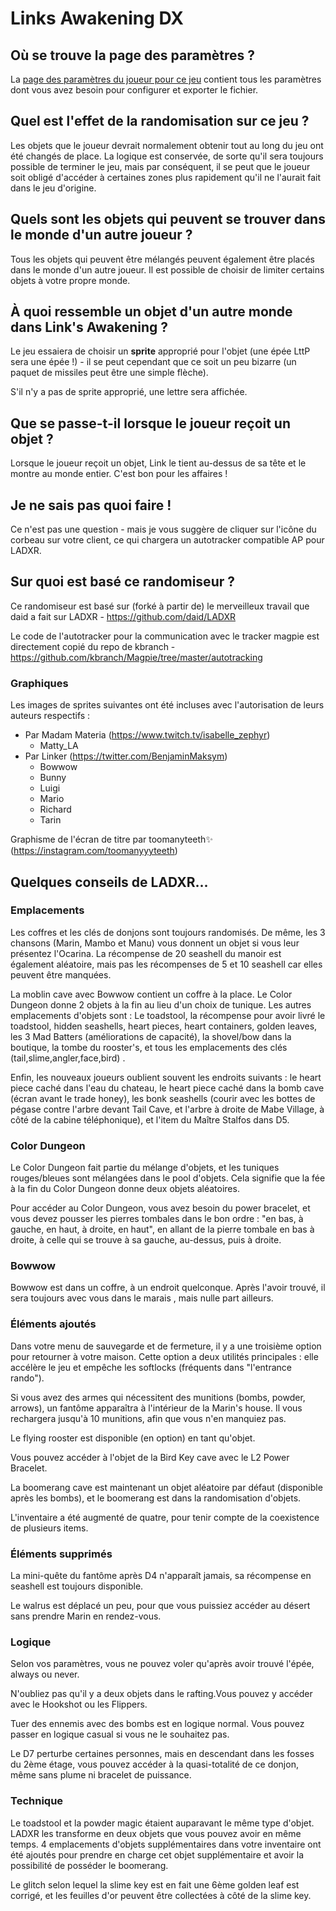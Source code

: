 # Links Awakening DX

## Où se trouve la page des paramètres ?

La [page des paramètres du joueur pour ce jeu](../player-settings) contient tous les paramètres dont vous avez besoin pour configurer et exporter le fichier.

## Quel est l'effet de la randomisation sur ce jeu ?

Les objets que le joueur devrait normalement obtenir tout au long du jeu ont été changés de place. 
La logique est conservée, de sorte qu'il sera toujours possible de terminer le jeu, mais par conséquent, il se peut que le joueur soit obligé d'accéder à certaines zones plus rapidement qu'il ne l'aurait fait dans le jeu d'origine.

## Quels sont les objets qui peuvent se trouver dans le monde d'un autre joueur ?

Tous les objets qui peuvent être mélangés peuvent également être placés dans le monde d'un autre joueur. Il est possible de choisir de limiter
certains objets à votre propre monde.

## À quoi ressemble un objet d'un autre monde dans Link's Awakening ?

Le jeu essaiera de choisir un **sprite** approprié pour l'objet (une épée LttP sera une épée !) - il se peut cependant que ce soit un peu bizarre (un paquet de missiles peut être une simple flèche).

S'il n'y a pas de sprite approprié, une lettre sera affichée.

## Que se passe-t-il lorsque le joueur reçoit un objet ?

Lorsque le joueur reçoit un objet, Link le tient au-dessus de sa tête et le montre au monde entier. C'est bon pour les 
affaires !

## Je ne sais pas quoi faire !

Ce n'est pas une question - mais je vous suggère de cliquer sur l'icône du corbeau sur votre client, ce qui chargera un autotracker compatible AP pour LADXR.

## Sur quoi est basé ce randomiseur ?

Ce randomiseur est basé sur (forké à partir de) le merveilleux travail que daid a fait sur LADXR - https://github.com/daid/LADXR

Le code de l'autotracker pour la communication avec le tracker magpie est directement copié du repo de kbranch - https://github.com/kbranch/Magpie/tree/master/autotracking

### Graphiques

Les images de sprites suivantes ont été incluses avec l'autorisation de leurs auteurs respectifs :

* Par Madam Materia (https://www.twitch.tv/isabelle_zephyr)
  * Matty_LA
* Par Linker (https://twitter.com/BenjaminMaksym)
  * Bowwow
  * Bunny
  * Luigi
  * Mario
  * Richard
  * Tarin

Graphisme de l'écran de titre par toomanyteeth✨ (https://instagram.com/toomanyyyteeth)

## Quelques conseils de LADXR...

<h3>Emplacements</h3>
<p>Les coffres et les clés de donjons sont toujours randomisés. De même, les 3 chansons (Marin, Mambo et Manu) vous donnent un objet si vous leur présentez l'Ocarina. La récompense de 20 seashell du manoir est également aléatoire, mais pas les récompenses de 5 et 10 seashell car elles peuvent être manquées.</p>
<p>La moblin cave avec Bowwow contient un coffre à la place. Le Color Dungeon donne 2 objets à la fin au lieu d'un choix de tunique. Les autres emplacements d'objets sont : Le toadstool, la récompense pour avoir livré le toadstool, hidden seashells, heart pieces, heart containers, golden leaves, les 3 Mad Batters (améliorations de capacité), la shovel/bow dans la boutique, la tombe du rooster's, et tous les emplacements des clés (tail,slime,angler,face,bird) .</p>
<p>Enfin, les nouveaux joueurs oublient souvent les endroits suivants : le heart piece caché dans l'eau du  chateau, le heart piece caché dans la bomb cave (écran avant le trade honey), les bonk seashells (courir avec les bottes de pégase contre l'arbre devant Tail Cave, et l'arbre à droite de Mabe Village, à côté de la cabine téléphonique), et l'item du Maître Stalfos dans D5.</p>

<h3>Color Dungeon</h3>
<p>Le Color Dungeon fait partie du mélange d'objets, et les tuniques rouges/bleues sont mélangées dans le pool d'objets. Cela signifie que la fée à la fin du Color Dungeon donne deux objets aléatoires.</p>
<p>Pour accéder au Color Dungeon, vous avez besoin du power bracelet, et vous devez pousser les pierres tombales dans le bon ordre : "en bas, à gauche, en haut, à droite, en haut", en allant de la pierre tombale en bas à droite, à celle qui se trouve à sa gauche, au-dessus, puis à droite.</p>

<h3>Bowwow</h3>
<p>Bowwow est dans un coffre, à un endroit quelconque. Après l'avoir trouvé, il sera toujours avec vous dans le marais , mais nulle part ailleurs.</p>

<h3>Éléments ajoutés</h3>
<p>Dans votre menu de sauvegarde et de fermeture, il y a une troisième option pour retourner à votre maison. Cette option a deux utilités principales : elle accélère le jeu et empêche les softlocks (fréquents dans "l'entrance rando").</p>
<p>Si vous avez des armes qui nécessitent des munitions (bombs, powder, arrows), un fantôme apparaîtra à l'intérieur de la Marin's house. Il vous rechargera jusqu'à 10 munitions, afin que vous n'en manquiez pas.</p>
<p>Le flying rooster est disponible (en option) en tant qu'objet.</p>
<p>Vous pouvez accéder à l'objet de la Bird Key cave avec le L2 Power Bracelet.</p>
<p>La boomerang cave est maintenant un objet aléatoire par défaut (disponible après les bombs), et le boomerang est dans la randomisation d'objets.</p>
<p>L'inventaire a été augmenté de quatre, pour tenir compte de la coexistence de plusieurs items.</p>

<h3>Éléments supprimés</h3>
<p>La mini-quête du fantôme après D4 n'apparaît jamais, sa récompense en seashell est toujours disponible.</p>
<p>Le walrus est déplacé un peu, pour que vous puissiez accéder au désert sans prendre Marin en rendez-vous.</p>

<h3>Logique</h3>
<p>Selon vos paramètres, vous ne pouvez voler qu'après avoir trouvé l'épée, always ou never.</p>
<p>N'oubliez pas qu'il y a deux objets dans le rafting.Vous pouvez y accéder avec le Hookshot ou les Flippers.</p>
<p>Tuer des ennemis avec des bombs est en logique normal. Vous pouvez passer en logique casual si vous ne le souhaitez pas.</p>
<p>Le D7 perturbe certaines personnes, mais en descendant dans les fosses du 2ème étage, vous pouvez accéder à la quasi-totalité de ce donjon, même sans plume ni bracelet de puissance.</p>

<h3>Technique</h3>
<p>Le toadstool et la powder magic étaient auparavant le même type d'objet. LADXR les transforme en deux objets que vous pouvez avoir en même temps. 4 emplacements d'objets supplémentaires dans votre inventaire ont été ajoutés pour prendre en charge cet objet supplémentaire et avoir la possibilité de posséder le boomerang.</p>
<p>Le glitch selon lequel la slime key est en fait une 6ème golden leaf est corrigé, et les feuilles d'or peuvent être collectées à côté de la slime key.</p>
